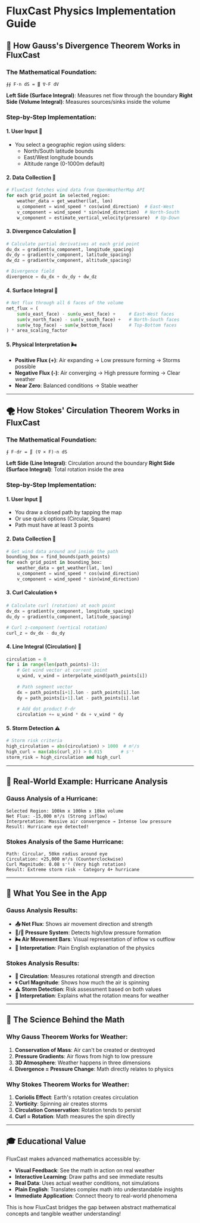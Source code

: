 # FluxCast Physics Implementation Guide

## 🧮 How Gauss's Divergence Theorem Works in FluxCast

### The Mathematical Foundation:
```
∮∮ F·n dS = ∭ ∇·F dV
```

**Left Side (Surface Integral)**: Measures net flow through the boundary
**Right Side (Volume Integral)**: Measures sources/sinks inside the volume

### Step-by-Step Implementation:

#### 1. **User Input** 🎯
- You select a geographic region using sliders:
  - North/South latitude bounds
  - East/West longitude bounds  
  - Altitude range (0-1000m default)

#### 2. **Data Collection** 📡
```python
# FluxCast fetches wind data from OpenWeatherMap API
for each grid_point in selected_region:
    weather_data = get_weather(lat, lon)
    u_component = wind_speed * cos(wind_direction)  # East-West
    v_component = wind_speed * sin(wind_direction)  # North-South
    w_component = estimate_vertical_velocity(pressure)  # Up-Down
```

#### 3. **Divergence Calculation** 🔢
```python
# Calculate partial derivatives at each grid point
du_dx = gradient(u_component, longitude_spacing)
dv_dy = gradient(v_component, latitude_spacing)  
dw_dz = gradient(w_component, altitude_spacing)

# Divergence field
divergence = du_dx + dv_dy + dw_dz
```

#### 4. **Surface Integral** 📐
```python
# Net flux through all 6 faces of the volume
net_flux = (
    sum(u_east_face) - sum(u_west_face) +     # East-West faces
    sum(v_north_face) - sum(v_south_face) +   # North-South faces  
    sum(w_top_face) - sum(w_bottom_face)      # Top-Bottom faces
) * area_scaling_factor
```

#### 5. **Physical Interpretation** 🌬️
- **Positive Flux (+)**: Air expanding → Low pressure forming → Storms possible
- **Negative Flux (-)**: Air converging → High pressure forming → Clear weather
- **Near Zero**: Balanced conditions → Stable weather

---

## 🌪️ How Stokes' Circulation Theorem Works in FluxCast

### The Mathematical Foundation:
```
∮ F·dr = ∬ (∇ × F)·n dS
```

**Left Side (Line Integral)**: Circulation around the boundary
**Right Side (Surface Integral)**: Total rotation inside the area

### Step-by-Step Implementation:

#### 1. **User Input** 🎯
- You draw a closed path by tapping the map
- Or use quick options (Circular, Square)
- Path must have at least 3 points

#### 2. **Data Collection** 📡
```python
# Get wind data around and inside the path
bounding_box = find_bounds(path_points)
for each grid_point in bounding_box:
    weather_data = get_weather(lat, lon)
    u_component = wind_speed * cos(wind_direction)
    v_component = wind_speed * sin(wind_direction)
```

#### 3. **Curl Calculation** 🌀
```python
# Calculate curl (rotation) at each point
dv_dx = gradient(v_component, longitude_spacing)
du_dy = gradient(u_component, latitude_spacing)

# Curl z-component (vertical rotation)
curl_z = dv_dx - du_dy
```

#### 4. **Line Integral (Circulation)** 🔄
```python
circulation = 0
for i in range(len(path_points)-1):
    # Get wind vector at current point
    u_wind, v_wind = interpolate_wind(path_points[i])
    
    # Path segment vector
    dx = path_points[i+1].lon - path_points[i].lon
    dy = path_points[i+1].lat - path_points[i].lat
    
    # Add dot product F·dr
    circulation += u_wind * dx + v_wind * dy
```

#### 5. **Storm Detection** ⚠️
```python
# Storm risk criteria
high_circulation = abs(circulation) > 1000  # m²/s
high_curl = max(abs(curl_z)) > 0.015       # s⁻¹
storm_risk = high_circulation and high_curl
```

---

## 🎯 Real-World Example: Hurricane Analysis

### Gauss Analysis of a Hurricane:
```
Selected Region: 100km x 100km x 10km volume
Net Flux: -15,000 m³/s (Strong inflow)
Interpretation: Massive air convergence → Intense low pressure
Result: Hurricane eye detected!
```

### Stokes Analysis of the Same Hurricane:
```
Path: Circular, 50km radius around eye
Circulation: +25,000 m²/s (Counterclockwise)
Curl Magnitude: 0.08 s⁻¹ (Very high rotation)
Result: Extreme storm risk - Category 4+ hurricane
```

---

## 📱 What You See in the App

### Gauss Analysis Results:
- **📤 Net Flux**: Shows air movement direction and strength
- **🔵/🔴 Pressure System**: Detects high/low pressure formation
- **🌬️ Air Movement Bars**: Visual representation of inflow vs outflow
- **🧠 Interpretation**: Plain English explanation of the physics

### Stokes Analysis Results:
- **🔄 Circulation**: Measures rotational strength and direction
- **🌀 Curl Magnitude**: Shows how much the air is spinning
- **⚠️ Storm Detection**: Risk assessment based on both values
- **🧠 Interpretation**: Explains what the rotation means for weather

---

## 🔬 The Science Behind the Math

### Why Gauss Theorem Works for Weather:
1. **Conservation of Mass**: Air can't be created or destroyed
2. **Pressure Gradients**: Air flows from high to low pressure
3. **3D Atmosphere**: Weather happens in three dimensions
4. **Divergence = Pressure Change**: Math directly relates to physics

### Why Stokes Theorem Works for Weather:
1. **Coriolis Effect**: Earth's rotation creates circulation
2. **Vorticity**: Spinning air creates storms
3. **Circulation Conservation**: Rotation tends to persist
4. **Curl = Rotation**: Math measures the spin directly

---

## 🎓 Educational Value

FluxCast makes advanced mathematics accessible by:
- **Visual Feedback**: See the math in action on real weather
- **Interactive Learning**: Draw paths and see immediate results
- **Real Data**: Uses actual weather conditions, not simulations
- **Plain English**: Translates complex math into understandable insights
- **Immediate Application**: Connect theory to real-world phenomena

This is how FluxCast bridges the gap between abstract mathematical concepts and tangible weather understanding!